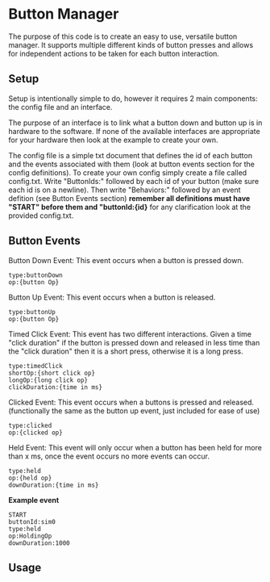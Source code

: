 # Button Manager
The purpose of this code is to create an easy to use, versatile button manager. It supports multiple different kinds of button presses and allows for independent actions to be taken for each button interaction.

## Setup
Setup is intentionally simple to do, however it requires 2 main components: the config file and an interface.

The purpose of an interface is to link what a button down and button up is in hardware to the software. If none of the available interfaces are appropriate for your hardware then look at the example to create your own.

The config file is a simple txt document that defines the id of each button and the events associated with them (look at button events section for the config definitions). To create your own config simply create a file called config.txt. Write "ButtonIds:" followed by each id of your button (make sure each id is on a newline). Then write "Behaviors:" followed by an event defition (see Button Events section) **remember all definitions must have "START" before them and "buttonId:{id}** for any clarification look at the provided config.txt.

## Button Events
Button Down Event:
This event occurs when a button is pressed down.
```
type:buttonDown
op:{button Op}
```

Button Up Event:
This event occurs when a button is released.
```
type:buttonUp
op:{button Op}
```
Timed Click Event:
This event has two different interactions. Given a time "click duration" if the button is pressed down and released in less time than the "click duration" then it is a short press, otherwise it is a long press.
```
type:timedClick
shortOp:{short click op}
longOp:{long click op}
clickDuration:{time in ms}
```

Clicked Event:
This event occurs when a buttons is pressed and released. (functionally the same as the button up event, just included for ease of use)
```
type:clicked
op:{clicked op}
```

Held Event:
This event will only occur when a button has been held for more than x ms, once the event occurs no more events can occur.
```
type:held
op:{held op}
downDuration:{time in ms}
```

**Example event**
```
START
buttonId:sim0
type:held
op:HoldingOp
downDuration:1000
```

## Usage

